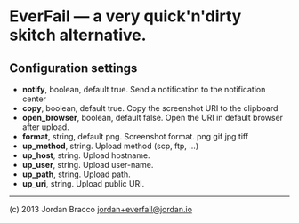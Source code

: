 # EverFail — a very quick'n'dirty skitch alternative.

## Configuration settings

* **notify**, boolean, default true. Send a notification to the notification center
* **copy**, boolean, default true. Copy the screenshot URI to the clipboard
* **open_browser**, boolean, default false. Open the URI in default browser after upload.
* **format**, string, default png. Screenshot format. png gif jpg tiff
* **up_method**, string. Upload method (scp, ftp, ...)
* **up_host**, string. Upload hostname.
* **up_user**, string. Upload user-name.
* **up_path**, string. Upload path.
* **up_uri**, string. Upload public URI.

---

(c) 2013 Jordan Bracco <jordan+everfail@jordan.io>

